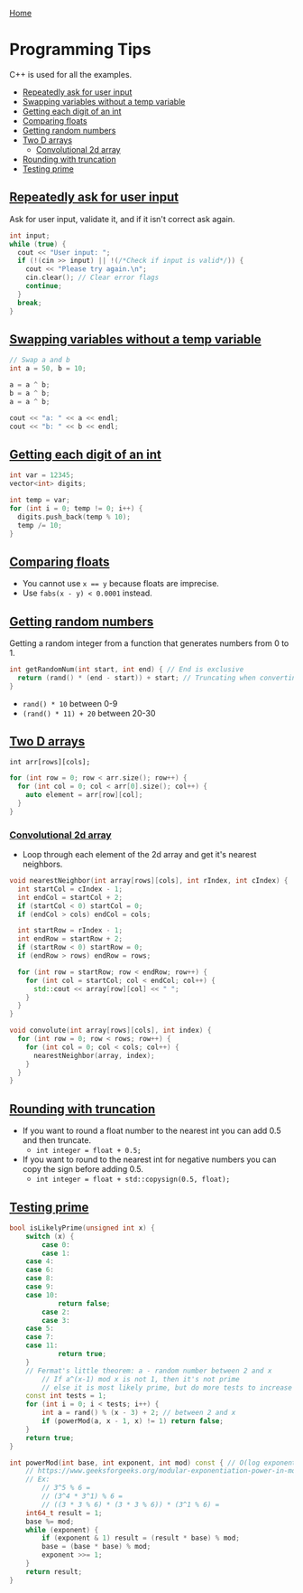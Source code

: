 [Home](../README.md#tools)

# Programming Tips
C++ is used for all the examples.

<!-- TOC -->

- [Repeatedly ask for user input](#repeatedly-ask-for-user-input)
- [Swapping variables without a temp variable](#swapping-variables-without-a-temp-variable)
- [Getting each digit of an int](#getting-each-digit-of-an-int)
- [Comparing floats](#comparing-floats)
- [Getting random numbers](#getting-random-numbers)
- [Two D arrays](#two-d-arrays)
	- [Convolutional 2d array](#convolutional-2d-array)
- [Rounding with truncation](#rounding-with-truncation)
- [Testing prime](#testing-prime)

<!-- /TOC -->

## [Repeatedly ask for user input](#programming-tips)
Ask for user input, validate it, and if it isn't correct ask again.

```C++
int input;
while (true) {
  cout << "User input: ";
  if (!(cin >> input) || !(/*Check if input is valid*/)) {
    cout << "Please try again.\n";
    cin.clear(); // Clear error flags
    continue;
  }
  break;
}
```

## [Swapping variables without a temp variable](#programming-tips)

```C++
// Swap a and b
int a = 50, b = 10;

a = a ^ b;
b = a ^ b;
a = a ^ b;

cout << "a: " << a << endl;
cout << "b: " << b << endl;
```

## [Getting each digit of an int](#programming-tips)

```C++
int var = 12345;
vector<int> digits;

int temp = var;
for (int i = 0; temp != 0; i++) {
  digits.push_back(temp % 10);
  temp /= 10;
}
```

## [Comparing floats](#programming-tips)
- You cannot use `x == y` because floats are imprecise.
- Use `fabs(x - y) < 0.0001` instead.

## [Getting random numbers](#programming-tips)
Getting a random integer from a function that generates numbers from 0 to 1.

```C++
int getRandomNum(int start, int end) { // End is exclusive
  return (rand() * (end - start)) + start; // Truncating when converting back into an int
}
```

- `rand() * 10` between 0-9
- `(rand() * 11) + 20` between 20-30

## [Two D arrays](#programming-tips)
`int arr[rows][cols];`

```C++
for (int row = 0; row < arr.size(); row++) {
  for (int col = 0; col < arr[0].size(); col++) {
    auto element = arr[row][col];
  }
}
```

### [Convolutional 2d array](#programming-tips)
- Loop through each element of the 2d array and get it's nearest neighbors.

```C++
void nearestNeighbor(int array[rows][cols], int rIndex, int cIndex) {
  int startCol = cIndex - 1;
  int endCol = startCol + 2;
  if (startCol < 0) startCol = 0;
  if (endCol > cols) endCol = cols;

  int startRow = rIndex - 1;
  int endRow = startRow + 2;
  if (startRow < 0) startRow = 0;
  if (endRow > rows) endRow = rows;

  for (int row = startRow; row < endRow; row++) {
    for (int col = startCol; col < endCol; col++) {
      std::cout << array[row][col] << " ";
    }
  }
}

void convolute(int array[rows][cols], int index) {
  for (int row = 0; row < rows; row++) {
    for (int col = 0; col < cols; col++) {
      nearestNeighbor(array, index);
    }
  }
}
```

## [Rounding with truncation](#programming-tips)
- If you want to round a float number to the nearest int you can add 0.5 and then truncate.
  - `int integer = float + 0.5;`
- If you want to round to the nearest int for negative numbers you can copy the sign before adding 0.5.
  - `int integer = float + std::copysign(0.5, float);`

## [Testing prime](#programming-tips)

```C++
bool isLikelyPrime(unsigned int x) {
	switch (x) {
		case 0:
		case 1:
    case 4:
    case 6:
    case 8:
    case 9:
    case 10:
			return false;
		case 2:
		case 3:
    case 5:
    case 7:
    case 11:
			return true;
	}
	// Fermat's little theorem: a - random number between 2 and x
		// If a^(x-1) mod x is not 1, then it's not prime
		// else it is most likely prime, but do more tests to increase probability
	const int tests = 1;
	for (int i = 0; i < tests; i++) {
		int a = rand() % (x - 3) + 2; // between 2 and x
		if (powerMod(a, x - 1, x) != 1) return false;
	}
	return true;
}

int powerMod(int base, int exponent, int mod) const { // O(log exponent)
	// https://www.geeksforgeeks.org/modular-exponentiation-power-in-modular-arithmetic/
	// Ex:
		// 3^5 % 6 =
		// (3^4 * 3^1) % 6 =
		// ((3 * 3 % 6) * (3 * 3 % 6)) * (3^1 % 6) =
	int64_t result = 1;
	base %= mod;
	while (exponent) {
		if (exponent & 1) result = (result * base) % mod;
		base = (base * base) % mod;
		exponent >>= 1;
	}
	return result;
}
```
